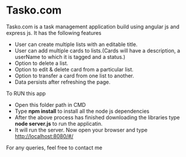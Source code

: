 # Tasko.com
<p>Tasko.com is a task management application build using angular js and express js.
It has the following features</p>
<ul>
<li>User can create multiple lists with an editable title.</li>
<li>User can add multiple cards to lists.(Cards will have a description, a userName to which it is tagged and a status.)</li>
<li>Option to delete a list.</li>
<li>Option to edit & delete card from a particular list.</li>
<li>Option to transfer a card from one list to another.</li>
<li>Data persists after refreshing the page.</li>
</ul>
<p>To RUN this app<p>
<ul>
<li>Open this folder path in CMD</li>
<li>Type <b>npm install</b> to install all the node js dependencies</li>
<li>After the above process has finished downloading the libraries type<b> node server.js</b> to run the applicatin.</li>
<li>It will run the server. Now open your browser and type<a href="http://localhost:8080/#/"> http://localhost:8080/#/</a>
</ul>
<p>For any queries, feel free to contact me</p>
